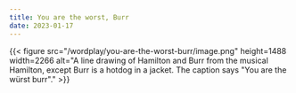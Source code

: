 ```yaml
---
title: You are the worst, Burr
date: 2023-01-17
---
```


{{< figure src="/wordplay/you-are-the-worst-burr/image.png" height=1488 width=2266 alt="A line drawing of Hamilton and Burr from the musical Hamilton, except Burr is a hotdog in a jacket. The caption says \"You are the würst burr\"." >}}
